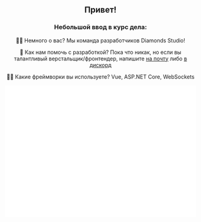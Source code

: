 <h2 align="center"> Привет! </h2> 

<h3 align="center"><b>Небольшой ввод в курс дела:</b></h3>
<p align="center">
🙋‍♀️ Немного о вас? Мы команда разработчиков Diamonds Studio! 
</p>
<p align="center">
🌈 Как нам помочь с разработкой? Пока что никак, но если вы талантливый верстальщик/фронтендер, напишите <a href="mailto:requests-hh@yawaflua.ru">на почту</a> либо <a href="https://discord.gg/ZducR5bRch">в дискорд</a>
</p>
<p align="center">
👩‍💻 Какие фреймворки вы используете? Vue, ASP.NET Core, WebSockets
</p>

<p align="center"><img src="https://raw.githubusercontent.com/Diamonds-Studio/.github/main/github-metrics.svg" align="center"></p>

